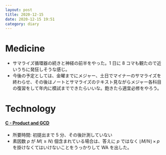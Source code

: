 ```yaml
---
layout: post
title: 2020-12-15
date: 2020-12-15 19:51
category: diary
---
```


# Medicine
- サマライズ循環器の続きと神経の前半をやった。1 日に 8 コマも観たので近いうちに発狂しそうな感じ。
- 今後の予定としては、金曜までにメジャー、土日でマイナーのサマライズを終わらせ、その後はノートとサマライズのテキスト見ながらメジャー各科目の復習をして年内に模試までできたらいいな。飽きたら適宜必修をやろう。

# Technology

#### [C - Product and GCD](https://atcoder.jp/contests/caddi2018/tasks/caddi2018_a)
- 所要時間: 初提出まで 5 分、その後計測していない
- 素因数 $p$ が $M (\geq N)$ 個含まれている場合は、答えに $p$ ではなく $\lfloor M / N \rfloor \times p$ を掛けなくてはいけないことをうっかりして WA を出した。
